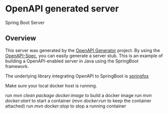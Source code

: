 # OpenAPI generated server

Spring Boot Server 


## Overview  
This server was generated by the [OpenAPI Generator](https://openapi-generator.tech) project.
By using the [OpenAPI-Spec](https://openapis.org), you can easily generate a server stub.
This is an example of building a OpenAPI-enabled server in Java using the SpringBoot framework.

The underlying library integrating OpenAPI to SpringBoot is [springfox](https://github.com/springfox/springfox)

Make sure your local docker host is running.

run *mvn clean package docker:image* to build a docker image
run *mvn docker:start* to start a container (*mvn docker:run* to keep the container attached)
run *mvn docker:stop* to stop a running container

